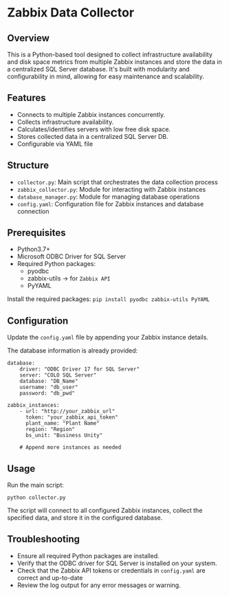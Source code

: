 # Zabbix Data Collector

## Overview
This is a Python-based tool designed to collect infrastructure availability
and disk space metrics from multiple Zabbix instances and store the data in a
centralized SQL Server database. It's built with modularity and configurability
in mind, allowing for easy maintenance and scalability.

## Features
* Connects to multiple Zabbix instances concurrently.
* Collects infrastructure availability.
* Calculates/identifies servers with low free disk space.
* Stores collected data in a centralized SQL Server DB.
* Configurable via YAML file

## Structure
* `collector.py`: Main script that orchestrates the data collection process
* `zabbix_collector.py`: Module for interacting with Zabbix instances
* `database_manager.py`: Module for managing database operations
* `config.yaml`: Configuration file for Zabbix instances and database connection

## Prerequisites
* Python3.7+
* Microsoft ODBC Driver for SQL Server
* Required Python packages:
    * pyodbc
    * zabbix-utils -> for `Zabbix API`
    * PyYAML

Install the required packages:
`pip install pyodbc zabbix-utils PyYAML`

## Configuration
Update the `config.yaml` file by appending your Zabbix instance details.

The database information is already provided:
```
database:
    driver: "ODBC Driver 17 for SQL Server"
    server: "COLO SQL Server"
    database: "DB_Name"
    username: "db_user"
    password: "db_pwd"

zabbix_instances:
    - url: "http://your_zabbix_url"
      token: "your_zabbix_api_token"
      plant_name: "Plant Name"
      region: "Region"
      bs_unit: "Business Unity"

    # Append more instances as needed
```

## Usage
Run the main script:

`python collector.py`

The script will connect to all configured Zabbix instances, collect the
specified data, and store it in the configured database.

## Troubleshooting
* Ensure all required Python packages are installed.
* Verify that the ODBC driver for SQL Server is installed on your system.
* Check that the Zabbix API tokens or credentials in `config.yaml` are correct and up-to-date
* Review the log output for any error messages or warning.
